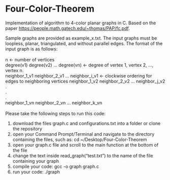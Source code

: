 # Four-Color-Theorem
Implementation of algorithm to 4-color planar graphs in C. Based on the paper https://people.math.gatech.edu/~thomas/PAP/fc.pdf. 

Sample graphs are provided as example_x.txt. The input graphs must be loopless, planar, triangulated, and without parallel edges. The format of the input graph is as follows: <br/>
<br/>
n <- number of vertices <br/>
degree(v1) degree(v2) … degree(vn) <- degree of vertex 1, vertex 2, …, vertex n. <br/>
neighbor_1_v1 neighbor_2_v1 … neighbor_i_v1 <- clockwise ordering for edges to neighboring vertices
neighbor_1_v2 neighbor_2_v2 … neighbor_j_v2  <br/>
. <br/>
. <br/>
. <br/>
neighbor_1_vn neighbor_2_vn … neighbor_k_vn <br/>
<br/>
Please take the following steps to run this code:
1. download the files graph.c and configurations.txt into a folder or clone the repository
2. open your Command Prompt/Terminal and navigate to the directory containing the files, such as: cd ~/Desktop/Four-Color-Theorem
3. open your graph.c file and scroll to the main function at the bottom of the file
4. change the text inside read_graph(“test.txt”) to the name of the file containing your graph 
5. compile your code: gcc -o graph graph.c
6. run your code: ./graph
 
